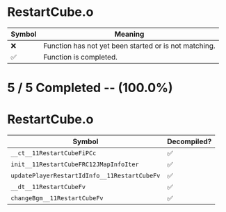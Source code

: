 # RestartCube.o
| Symbol | Meaning 
| ------------- | ------------- 
| :x: | Function has not yet been started or is not matching. 
| :white_check_mark: | Function is completed. 


# 5 / 5 Completed -- (100.0%)
# RestartCube.o
| Symbol | Decompiled? |
| ------------- | ------------- |
| `__ct__11RestartCubeFiPCc` | :white_check_mark: |
| `init__11RestartCubeFRC12JMapInfoIter` | :white_check_mark: |
| `updatePlayerRestartIdInfo__11RestartCubeFv` | :white_check_mark: |
| `__dt__11RestartCubeFv` | :white_check_mark: |
| `changeBgm__11RestartCubeFv` | :white_check_mark: |
